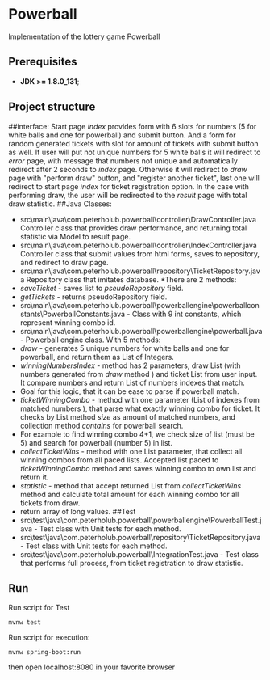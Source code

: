 # Powerball
Implementation of the lottery game Powerball
## Prerequisites
* **JDK >= 1.8.0_131**;
## Project structure 
##interface:
Start page *index* provides form with 6 slots for numbers (5 for white balls and one for powerball) and submit button.
And a form for random generated tickets with slot for amount of tickets with submit button as well.
If user will put not unique numbers for 5 white balls it will redirect to *error* page, with message that numbers not unique and automatically redirect after 2 seconds to *index* page.
Otherwise it will redirect to *draw* page with "perform draw" button, and "register another ticket", last one will redirect to start page *index* for ticket registration option.
In the case with performing draw, the user will be redirected to the *result* page with total  draw statistic. 
##Java Classes:
* src\main\java\com.peterholub.powerball\controller\DrawController.java Controller class that provides draw performance, and returning total statistic via Model to result page. 
* src\main\java\com.peterholub.powerball\controller\IndexController.java Controller class that submit values from html forms, saves to repository, and redirect to draw page.
* src\main\java\com.peterholub.powerball\repository\TicketRepository.java Repository class that imitates database. 
*There are 2 methods: 
* *saveTicket* - saves list to *pseudoRepository* field.
* *getTickets* - returns pseudoRepository field.
* src\main\java\com.peterholub.powerball\powerballengine\powerballconstants\PowerballConstants.java  - Class with 9 int constants, which represent winning combo id.
* src\main\java\com.peterholub.powerball\powerballengine\powerball.java - Powerball engine class. With 5 methods:
* *draw* - generates 5 unique numbers for white balls and one for powerball, and return them as List of Integers.
* *winningNumbersIndex* - method has 2 parameters, draw List (with numbers generated from *draw* method ) and ticket List from user input. It compare numbers and return List of numbers indexes that match.
* Goal for this logic, that it can be ease to parse if powerball match.
* *ticketWinningCombo* - method with one parameter (List of indexes  from matched numbers ), that parse what exactly winning combo for ticket. It checks by List method *size* as amount of matched numbers, and collection method *contains* for powerball search.
* For example to find winning combo 4+1, we check size of list (must be 5) and search for powerball (number 5) in list.
* *collectTicketWins* - method with one List parameter, that collect all winning combos from all paced lists. Accepted list paced to *ticketWinningCombo* method and saves winning combo to own list and return it.
* *statistic* - method that accept returned List from *collectTicketWins* method and calculate total amount for each winning combo for all tickets from draw. 
* return array of long values.
##Test
* src\test\java\com.peterholub.powerball\powerballengine\PowerballTest.java - Test class with Unit tests for each method. 
* src\test\java\com.peterholub.powerball\repository\TicketRepository.java - Test class with Unit tests for each method.
* src\test\java\com.peterholub.powerball\IntegrationTest.java - Test class that performs full process, from ticket registration to draw statistic.
## Run 
Run script for Test
```
mvnw test
```
Run script for execution:
```
mvnw spring-boot:run
```
then open localhost:8080 in your favorite browser